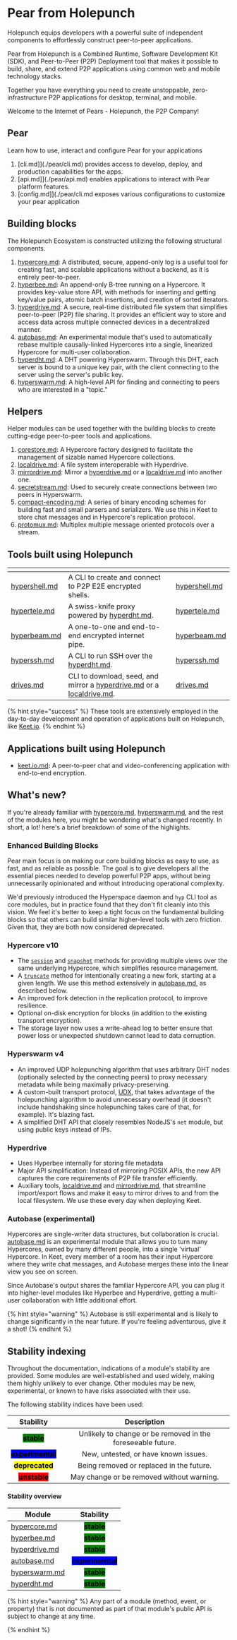 # Pear from Holepunch

Holepunch equips developers with a powerful suite of independent components to effortlessly construct peer-to-peer applications.

Pear from Holepunch is a Combined Runtime, Software Development Kit (SDK), and Peer-to-Peer (P2P) Deployment tool that makes it possible to build, share, and extend P2P applications using common web and mobile technology stacks.

Together you have everything you need to create unstoppable, zero-infrastructure P2P applications for desktop, terminal, and mobile.

Welcome to the Internet of Pears - Holepunch, the P2P Company!

## Pear

Learn how to use, interact and configure Pear for your applications

1. [cli.md]](./pear/cli.md) provides access to develop, deploy, and production capabilities for the apps.
2. [api.md]](./pear/api.md) enables applications to interact with Pear platform features.
3. [config.md]](./pear/cli.md exposes various configurations to customize your pear application 

## Building blocks

The Holepunch Ecosystem is constructed utilizing the following structural components.

1. [hypercore.md](./building-blocks/hypercore.md "mention"): A distributed, secure, append-only log is a useful tool for creating fast, and scalable applications without a backend, as it is entirely peer-to-peer.
2. [hyperbee.md](./building-blocks/hyperbee.md "mention"): An append-only B-tree running on a Hypercore. It provides key-value store API, with methods for inserting and getting key/value pairs, atomic batch insertions, and creation of sorted iterators.
3. [hyperdrive.md](./building-blocks/hyperdrive.md "mention"): A secure, real-time distributed file system that simplifies peer-to-peer (P2P) file sharing. It provides an efficient way to store and access data across multiple connected devices in a decentralized manner.
4. [autobase.md](./building-blocks/autobase.md "mention"): An experimental module that's used to automatically rebase multiple causally-linked Hypercores into a single, linearized Hypercore for multi-user collaboration.
5. [hyperdht.md](./building-blocks/hyperdht.md "mention"): A DHT powering Hyperswarm. Through this DHT, each server is bound to a unique key pair, with the client connecting to the server using the server's public key.
6. [hyperswarm.md](./building-blocks/hyperswarm.md "mention"): A high-level API for finding and connecting to peers who are interested in a "topic."

## Helpers

Helper modules can be used together with the building blocks to create cutting-edge peer-to-peer tools and applications.

1. [corestore.md](./helpers/corestore.md "mention"): A Hypercore factory designed to facilitate the management of sizable named Hypercore collections.
2. [localdrive.md](./helpers/localdrive.md "mention"): A file system interoperable with Hyperdrive.
3. [mirrordrive.md](./helpers/mirrordrive.md "mention"): Mirror a [hyperdrive.md](./building-blocks/hyperdrive.md "mention") or a [localdrive.md](./helpers/localdrive.md "mention") into another one.
4. [secretstream.md](./helpers/secretstream.md "mention"): Used to securely create connections between two peers in Hyperswarm.
5. [compact-encoding.md](./helpers/compact-encoding.md "mention"): A series of binary encoding schemes for building fast and small parsers and serializers. We use this in Keet to store chat messages and in Hypercore's replication protocol.
6. [protomux.md](./helpers/protomux.md "mention"): Multiplex multiple message oriented protocols over a stream.

## Tools built using Holepunch

<table data-view="cards"><thead><tr><th></th><th></th><th data-hidden data-card-cover data-type="files"></th><th data-hidden data-card-target data-type="content-ref"></th></tr></thead><tbody><tr><td><a data-mention href="./tools/hypershell.md">hypershell.md</a></td><td>A CLI to create and connect to P2P E2E encrypted shells.</td><td></td><td><a href="./tools/hypershell.md">hypershell.md</a></td></tr><tr><td><a data-mention href="./tools/hypertele.md">hypertele.md</a></td><td>A swiss-knife proxy powered by <a data-mention href="./building-blocks/hyperdht.md">hyperdht.md</a>.</td><td></td><td><a href="./tools/hypertele.md">hypertele.md</a></td></tr><tr><td><a data-mention href="./tools/hyperbeam.md">hyperbeam.md</a></td><td>A one-to-one and end-to-end encrypted internet pipe.</td><td></td><td><a href="./tools/hyperbeam.md">hyperbeam.md</a></td></tr><tr><td><a data-mention href="./tools/hyperssh.md">hyperssh.md</a></td><td>A CLI to run SSH over the <a data-mention href="./building-blocks/hyperdht.md">hyperdht.md</a>.</td><td></td><td><a href="tools/hyperssh.md">hyperssh.md</a></td></tr><tr><td><a data-mention href="./tools/drives.md">drives.md</a></td><td>CLI to download, seed, and mirror a <a data-mention href="./building-blocks/hyperdrive.md">hyperdrive.md</a> or a <a data-mention href="./helpers/localdrive.md">localdrive.md</a>.</td><td></td><td><a href="./tools/drives.md">drives.md</a></td></tr></tbody></table>

{% hint style="success" %}
These tools are extensively employed in the day-to-day development and operation of applications built on Holepunch, like [Keet.io](https://keet.io/).
{% endhint %}

## Applications built using Holepunch

* [keet.io.md](apps/keet.io.md "mention")**:** A peer-to-peer chat and video-conferencing application with end-to-end encryption.

## What's new?

If you're already familiar with [hypercore.md](./building-blocks/hypercore.md "mention"), [hyperswarm.md](./building-blocks/hyperswarm.md "mention"), and the rest of the modules here, you might be wondering what's changed recently. In short, a lot! here's a brief breakdown of some of the highlights.

### Enhanced Building Blocks

Pear main focus is on making our core building blocks as easy to use, as fast, and as reliable as possible. The goal is to give developers all the essential pieces needed to develop powerful P2P apps, without being unnecessarily opinionated and without introducing operational complexity.

We'd previously introduced the Hyperspace daemon and `hyp` CLI tool as core modules, but in practice found that they don't fit cleanly into this vision. We feel it's better to keep a tight focus on the fundamental building blocks so that others can build similar higher-level tools with zero friction. Given that, they are both now considered deprecated.

### Hypercore v10

* The [`session`](./building-blocks/hypercore.md#coresessionoptions) and [`snapshot`](./building-blocks/hypercore.md#coresnapshotoptions) methods for providing multiple views over the same underlying Hypercore, which simplifies resource management.
* A [`truncate`](./building-blocks/hypercore.md#await-coretruncatenewlength-forkid) method for intentionally creating a new fork, starting at a given length. We use this method extensively in [autobase.md](./building-blocks/autobase.md "mention"), as described below.
* An improved fork detection in the replication protocol, to improve resilience.
* Optional on-disk encryption for blocks (in addition to the existing transport encryption).
* The storage layer now uses a write-ahead log to better ensure that power loss or unexpected shutdown cannot lead to data corruption.

### Hyperswarm v4

* An improved UDP holepunching algorithm that uses arbitrary DHT nodes (optionally selected by the connecting peers) to proxy necessary metadata while being maximally privacy-preserving.
* A custom-built transport protocol, [UDX](https://github.com/hyperswarm/libudx), that takes advantage of the holepunching algorithm to avoid unnecessary overhead (it doesn't include handshaking since holepunching takes care of that, for example). It's blazing fast.
* A simplified DHT API that closely resembles NodeJS's `net` module, but using public keys instead of IPs.

### Hyperdrive

* Uses Hyperbee internally for storing file metadata
* Major API simplification: Instead of mirroring POSIX APIs, the new API captures the core requirements of P2P file transfer efficiently.
* Auxiliary tools, [localdrive.md](./helpers/localdrive.md "mention") and [mirrordrive.md](./helpers/mirrordrive.md "mention"), that streamline import/export flows and make it easy to mirror drives to and from the local filesystem. We use these every day when deploying Keet.

### Autobase (experimental)

Hypercores are single-writer data structures, but collaboration is crucial. [autobase.md](./building-blocks/autobase.md "mention") is an experimental module that allows you to turn many Hypercores, owned by many different people, into a single 'virtual' Hypercore. In Keet, every member of a room has their input Hypercore where they write chat messages, and Autobase merges these into the linear view you see on screen.

Since Autobase's output shares the familiar Hypercore API, you can plug it into higher-level modules like Hyperbee and Hyperdrive, getting a multi-user collaboration with little additional effort.

{% hint style="warning" %}
Autobase is still experimental and is likely to change significantly in the near future. If you're feeling adventurous, give it a shot!
{% endhint %}

## Stability indexing

Throughout the documentation, indications of a module's stability are provided. Some modules are well-established and used widely, making them highly unlikely to ever change. Other modules may be new, experimental, or known to have risks associated with their use.

The following stability indices have been used:

|                           Stability                          |                         Description                         |
| :----------------------------------------------------------: | :---------------------------------------------------------: |
|    <mark style="background-color:green;">**stable**</mark>   | Unlikely to change or be removed in the foreseeable future. |
| <mark style="background-color:blue;">**experimental**</mark> |             New, untested, or have known issues.            |
| <mark style="background-color:yellow;">**deprecated**</mark> |           Being removed or replaced in the future.          |
|    <mark style="background-color:red;">**unstable**</mark>   |          May change or be removed without warning.          |

#### Stability overview

| Module                                                   |                           Stability                          |
| -------------------------------------------------------- | :----------------------------------------------------------: |
| [hypercore.md](./building-blocks/hypercore.md "mention")   |    <mark style="background-color:green;">**stable**</mark>   |
| [hyperbee.md](./building-blocks/hyperbee.md "mention")     |    <mark style="background-color:green;">**stable**</mark>   |
| [hyperdrive.md](./building-blocks/hyperdrive.md "mention") |    <mark style="background-color:green;">**stable**</mark>   |
| [autobase.md](building-blocks/autobase.md "mention")     | <mark style="background-color:blue;">**experimental**</mark> |
| [hyperswarm.md](./building-blocks/hyperswarm.md "mention") |    <mark style="background-color:green;">**stable**</mark>   |
| [hyperdht.md](./building-blocks/hyperdht.md "mention")     |    <mark style="background-color:green;">**stable**</mark>   |

{% hint style="warning" %}
Any part of a module (method, event, or property) that is not documented as part of that module's public API is subject to change at any time.

{% endhint %}

